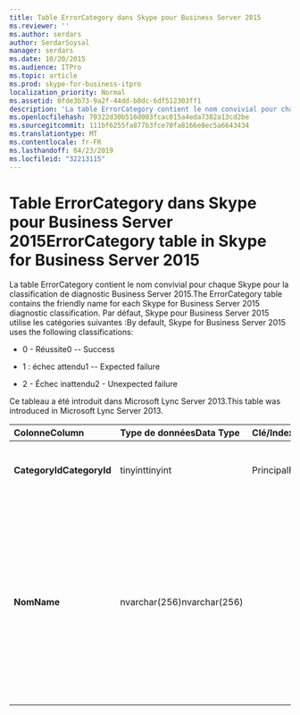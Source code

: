 ```yaml
---
title: Table ErrorCategory dans Skype pour Business Server 2015
ms.reviewer: ''
ms.author: serdars
author: SerdarSoysal
manager: serdars
ms.date: 10/20/2015
ms.audience: ITPro
ms.topic: article
ms.prod: skype-for-business-itpro
localization_priority: Normal
ms.assetid: 0fde3b73-9a2f-44dd-b8dc-6df512303ff1
description: 'La table ErrorCategory contient le nom convivial pour chaque Skype pour la classification de diagnostic Business Server 2015. Par défaut, Skype pour Business Server 2015 utilise les catégories suivantes :'
ms.openlocfilehash: 70322d30b516d003fcac015a4eda7382a13cd2be
ms.sourcegitcommit: 111bf6255fa877b3fce70fa8166e8ec5a6643434
ms.translationtype: MT
ms.contentlocale: fr-FR
ms.lasthandoff: 04/23/2019
ms.locfileid: "32213115"
---
```

# <a name="errorcategory-table-in-skype-for-business-server-2015"></a><span data-ttu-id="c7c85-104">Table ErrorCategory dans Skype pour Business Server 2015</span><span class="sxs-lookup"><span data-stu-id="c7c85-104">ErrorCategory table in Skype for Business Server 2015</span></span>
 
<span data-ttu-id="c7c85-105">La table ErrorCategory contient le nom convivial pour chaque Skype pour la classification de diagnostic Business Server 2015.</span><span class="sxs-lookup"><span data-stu-id="c7c85-105">The ErrorCategory table contains the friendly name for each Skype for Business Server 2015 diagnostic classification.</span></span> <span data-ttu-id="c7c85-106">Par défaut, Skype pour Business Server 2015 utilise les catégories suivantes :</span><span class="sxs-lookup"><span data-stu-id="c7c85-106">By default, Skype for Business Server 2015 uses the following classifications:</span></span>
  
- <span data-ttu-id="c7c85-107">0 - Réussite</span><span class="sxs-lookup"><span data-stu-id="c7c85-107">0 -- Success</span></span>
    
- <span data-ttu-id="c7c85-108">1 : échec attendu</span><span class="sxs-lookup"><span data-stu-id="c7c85-108">1 -- Expected failure</span></span>
    
- <span data-ttu-id="c7c85-109">2 - Échec inattendu</span><span class="sxs-lookup"><span data-stu-id="c7c85-109">2 - Unexpected failure</span></span>
    
<span data-ttu-id="c7c85-110">Ce tableau a été introduit dans Microsoft Lync Server 2013.</span><span class="sxs-lookup"><span data-stu-id="c7c85-110">This table was introduced in Microsoft Lync Server 2013.</span></span>
  
|<span data-ttu-id="c7c85-111">**Colonne**</span><span class="sxs-lookup"><span data-stu-id="c7c85-111">**Column**</span></span>|<span data-ttu-id="c7c85-112">**Type de données**</span><span class="sxs-lookup"><span data-stu-id="c7c85-112">**Data Type**</span></span>|<span data-ttu-id="c7c85-113">**Clé/Index**</span><span class="sxs-lookup"><span data-stu-id="c7c85-113">**Key/Index**</span></span>|<span data-ttu-id="c7c85-114">**Détails**</span><span class="sxs-lookup"><span data-stu-id="c7c85-114">**Details**</span></span>|
|:-----|:-----|:-----|:-----|
|<span data-ttu-id="c7c85-115">**CategoryId**</span><span class="sxs-lookup"><span data-stu-id="c7c85-115">**CategoryId**</span></span> <br/> |<span data-ttu-id="c7c85-116">tinyint</span><span class="sxs-lookup"><span data-stu-id="c7c85-116">tinyint</span></span>  <br/> |<span data-ttu-id="c7c85-117">Principal</span><span class="sxs-lookup"><span data-stu-id="c7c85-117">Primary</span></span>  <br/> |<span data-ttu-id="c7c85-118">Identificateur unique pour la classification.</span><span class="sxs-lookup"><span data-stu-id="c7c85-118">Unique identifier for the classification.</span></span>  <br/> |
|<span data-ttu-id="c7c85-119">**Nom**</span><span class="sxs-lookup"><span data-stu-id="c7c85-119">**Name**</span></span> <br/> |<span data-ttu-id="c7c85-120">nvarchar(256)</span><span class="sxs-lookup"><span data-stu-id="c7c85-120">nvarchar(256)</span></span>  <br/> || <span data-ttu-id="c7c85-121">Valeur et le nom convivial attribué à la classification.</span><span class="sxs-lookup"><span data-stu-id="c7c85-121">Value and friendly name assigned to the classification.</span></span> <span data-ttu-id="c7c85-122">Les valeurs autorisées sont les suivantes :</span><span class="sxs-lookup"><span data-stu-id="c7c85-122">Allowed values are:</span></span> <br/>  <span data-ttu-id="c7c85-123">0 - Réussite</span><span class="sxs-lookup"><span data-stu-id="c7c85-123">0 -- Success</span></span> <br/>  <span data-ttu-id="c7c85-124">1 : échec attendu</span><span class="sxs-lookup"><span data-stu-id="c7c85-124">1 -- Expected failure</span></span> <br/>  <span data-ttu-id="c7c85-125">2 - Échec inattendu</span><span class="sxs-lookup"><span data-stu-id="c7c85-125">2 - Unexpected failure</span></span> <br/> |
   

